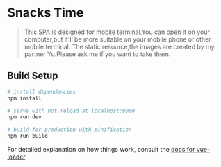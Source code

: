 # Snacks Time

> This SPA is designed for mobile terminal.You can open it on your computer,but it'll be more suitable on your mobile phone or other mobile terminal.
The static resource,the images are created by my partner Yu.Please ask me if you want to take them.

## Build Setup

``` bash
# install dependencies
npm install

# serve with hot reload at localhost:8080
npm run dev

# build for production with minification
npm run build
```

For detailed explanation on how things work, consult the [docs for vue-loader](http://vuejs.github.io/vue-loader).
